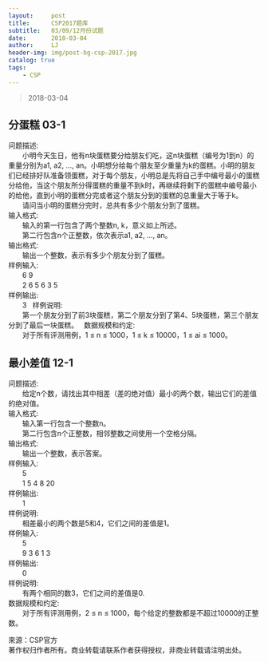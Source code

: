 ```yaml
---
layout:     post
title:      CSP2017题库
subtitle:   03/09/12月份试题
date:       2018-03-04
author:     LJ
header-img: img/post-bg-csp-2017.jpg
catalog: true
tags:
    - CSP
---
```


>2018-03-04

## **分蛋糕 03-1**

问题描述:  
　　小明今天生日，他有n块蛋糕要分给朋友们吃，这n块蛋糕（编号为1到n）的重量分别为a1, a2, …, an。小明想分给每个朋友至少重量为k的蛋糕。小明的朋友们已经排好队准备领蛋糕，对于每个朋友，小明总是先将自己手中编号最小的蛋糕分给他，当这个朋友所分得蛋糕的重量不到k时，再继续将剩下的蛋糕中编号最小的给他，直到小明的蛋糕分完或者这个朋友分到的蛋糕的总重量大于等于k。  
　　请问当小明的蛋糕分完时，总共有多少个朋友分到了蛋糕。    
输入格式:  
　　输入的第一行包含了两个整数n, k，意义如上所述。  
　　第二行包含n个正整数，依次表示a1, a2, …, an。  
输出格式:  
　　输出一个整数，表示有多少个朋友分到了蛋糕。  
样例输入:  
　　6 9  
　　2 6 5 6 3 5  
样例输出:  
　　3  
样例说明:  
　　第一个朋友分到了前3块蛋糕，第二个朋友分到了第4、5块蛋糕，第三个朋友分到了最后一块蛋糕。  
数据规模和约定:  
　　对于所有评测用例，1 ≤ n ≤ 1000，1 ≤ k ≤ 10000，1 ≤ ai ≤ 1000。  
  

## **最小差值 12-1**

问题描述:  
　　给定n个数，请找出其中相差（差的绝对值）最小的两个数，输出它们的差值的绝对值。  
输入格式:  
　　输入第一行包含一个整数n。  
　　第二行包含n个正整数，相邻整数之间使用一个空格分隔。  
输出格式:  
　　输出一个整数，表示答案。  
样例输入:  
　　5  
　　1 5 4 8 20  
样例输出:  
　　1  
样例说明:  
　　相差最小的两个数是5和4，它们之间的差值是1。  
样例输入:  
　　5  
　　9 3 6 1 3  
样例输出:  
　　0  
样例说明:  
　　有两个相同的数3，它们之间的差值是0.  
数据规模和约定:  
　　对于所有评测用例，2 ≤ n ≤ 1000，每个给定的整数都是不超过10000的正整数。  


來源：CSP官方  
著作权归作者所有。商业转载请联系作者获得授权，非商业转载请注明出处。
